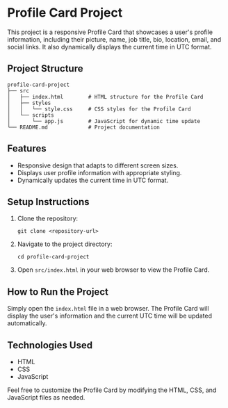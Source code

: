 # Profile Card Project

This project is a responsive Profile Card that showcases a user's profile information, including their picture, name, job title, bio, location, email, and social links. It also dynamically displays the current time in UTC format.

## Project Structure

```
profile-card-project
├── src
│   ├── index.html        # HTML structure for the Profile Card
│   ├── styles
│   │   └── style.css     # CSS styles for the Profile Card
│   └── scripts
│       └── app.js        # JavaScript for dynamic time update
└── README.md             # Project documentation
```

## Features

- Responsive design that adapts to different screen sizes.
- Displays user profile information with appropriate styling.
- Dynamically updates the current time in UTC format.

## Setup Instructions

1. Clone the repository:
   ```
   git clone <repository-url>
   ```

2. Navigate to the project directory:
   ```
   cd profile-card-project
   ```

3. Open `src/index.html` in your web browser to view the Profile Card.

## How to Run the Project

Simply open the `index.html` file in a web browser. The Profile Card will display the user's information and the current UTC time will be updated automatically. 

## Technologies Used

- HTML
- CSS
- JavaScript

Feel free to customize the Profile Card by modifying the HTML, CSS, and JavaScript files as needed.